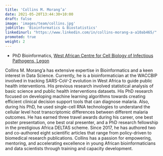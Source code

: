 ```yaml
---
title: 'Collins M. Morang’a'
date: 2021-05-20T13:44:30+10:00
draft: false
image: 'images/team/collins.jpg'
jobtitle: 'Bioinformatics & Biostatistics'
linkedinurl: "https://www.linkedin.com/in/collins-morang-a-a10ab465/"
promoted: true
weight: 2
---
```


- PhD Bioinformatics, [West African Centre for Cell Biology of Infectious Pathogens, Legon](https://www.waccbip.org/)

Collins M. Morang’a has extensive expertise in Bioinformatics and a keen interest in Data Science. 
Currently, he is a bioinformatician at the WACCBIP involved in tracking SARS-CoV-2 evolution in 
West Africa to guide public health interventions. His previous research involved statistical 
analysis of basic science and public health interventions datasets. His PhD research focused on 
developing machine learning algorithms towards creating efficient clinical decision support tools 
that can diagnose malaria. Also, during his PhD, he used single-cell RNA technologies to understand 
the cellular level host transcriptomic differences between different malaria outcomes. He has earned 
three travel awards during his career, one best poster presentation, one best oral presenter, and 
a PhD research fellowship in the prestigious Africa DELTAS scheme. Since 2017, he has authored two and 
co-authored eight scientific articles that range from policy-driven to biomedical research publications. 
Collins has a passion for empowering, mentoring, and accelerating excellence in young African 
bioinformaticians and data scientists through training and capacity development. 